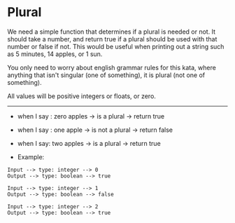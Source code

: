 # Plural
We need a simple function that determines if a plural is needed or not. 
It should take a number, and return true if a plural should be used with that number or false if not. 
This would be useful when printing out a string such as 5 minutes, 14 apples, or 1 sun.

You only need to worry about english grammar rules for this kata, 
where anything that isn't singular (one of something), 
it is plural (not one of something).

All values will be positive integers or floats, or zero.

---

- when I say : zero apples -> is a plural -> return true
- when I say : one apple -> is not a plural -> return false
- when I say: two apples -> is a plural -> return true


- Example:
 ```
 Input --> type: integer --> 0
 Output --> type: boolean --> true
 
 Input --> type: integer --> 1
 Output --> type: boolean --> false
 
 Input --> type: integer --> 2
 Output --> type: boolean --> true
 ```